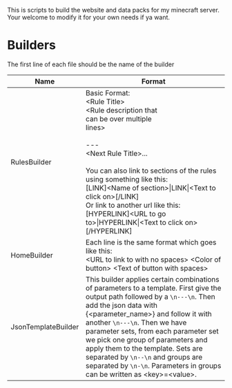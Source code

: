 This is scripts to build the website and data packs for my minecraft server.
Your welcome to modify it for your own needs if ya want.

# Builders
The first line of each file should be the name of the builder

| Name                | Format                                                                                                                                                                                                                                                                                                                                                                                                                                                           |
|---------------------|------------------------------------------------------------------------------------------------------------------------------------------------------------------------------------------------------------------------------------------------------------------------------------------------------------------------------------------------------------------------------------------------------------------------------------------------------------------|
| RulesBuilder        | Basic Format:<br/>\<Rule Title><br/><Rule description that<br/>can be over multiple<br/>lines><br/><br/>---<br/>\<Next Rule Title>...<br/><br/>You can also link to sections of the rules using something like this:<br/>\[LINK]\<Name of section>\|LINK\|\<Text to click on>\[/LINK]<br/>Or link to another url like this:<br/>\[HYPERLINK]\<URL to go to>\|HYPERLINK\|\<Text to click on>\[/HYPERLINK]                                                         |
| HomeBuilder         | Each line is the same format which goes like this: <br/>\<URL to link to with no spaces> \<Color of button> \<Text of button with spaces>                                                                                                                                                                                                                                                                                                                        |
| JsonTemplateBuilder | This builder applies certain combinations of parameters to a template. First give the output path followed by a `\n---\n`. Then add the json data with {<parameter_name>} and follow it with another `\n---\n`. Then we have parameter sets, from each parameter set we pick one group of parameters and apply them to the template. Sets are separated by `\n--\n` and groups are separated by `\n-\n`. Parameters in groups can be written as \<key>=\<value>. |